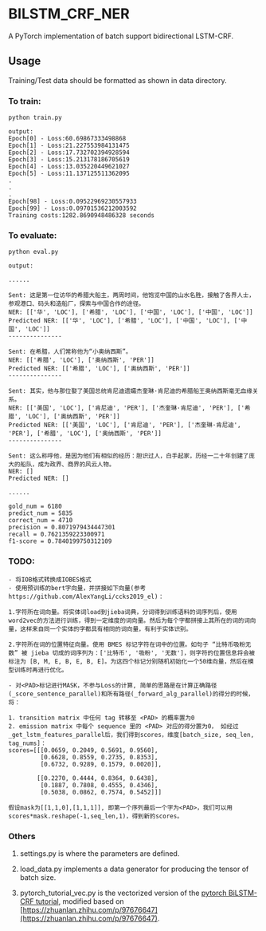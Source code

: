 # BILSTM_CRF_NER

A PyTorch implementation of batch support bidirectional LSTM-CRF.

## Usage

Training/Test data should be formatted as shown in data directory.

### To train:

```
python train.py

output:
Epoch[0] - Loss:60.69867333498868
Epoch[1] - Loss:21.227553984131475
Epoch[2] - Loss:17.732702394928594
Epoch[3] - Loss:15.213178186705619
Epoch[4] - Loss:13.035220449621027
Epoch[5] - Loss:11.137125511362095
.
.
.
Epoch[98] - Loss:0.09522969230557933
Epoch[99] - Loss:0.09701536212003592
Training costs:1282.8690948486328 seconds
```

### To evaluate:

```
python eval.py

output:

......

Sent: 这是第一位访华的希腊大船主，两周时间，他饱览中国的山水名胜，接触了各界人士，参观港口、码头和造船厂，探索与中国合作的途径。
NER: [['华', 'LOC'], ['希腊', 'LOC'], ['中国', 'LOC'], ['中国', 'LOC']]
Predicted NER: [['华', 'LOC'], ['希腊', 'LOC'], ['中国', 'LOC'], ['中国', 'LOC']]
---------------

Sent: 在希腊，人们常称他为“小奥纳西斯”。
NER: [['希腊', 'LOC'], ['奥纳西斯', 'PER']]
Predicted NER: [['希腊', 'LOC'], ['奥纳西斯', 'PER']]
---------------

Sent: 其实，他与那位娶了美国总统肯尼迪遗孀杰奎琳·肯尼迪的希腊船王奥纳西斯毫无血缘关系。
NER: [['美国', 'LOC'], ['肯尼迪', 'PER'], ['杰奎琳·肯尼迪', 'PER'], ['希腊', 'LOC'], ['奥纳西斯', 'PER']]
Predicted NER: [['美国', 'LOC'], ['肯尼迪', 'PER'], ['杰奎琳·肯尼迪', 'PER'], ['希腊', 'LOC'], ['奥纳西斯', 'PER']]
---------------

Sent: 这么称呼他，是因为他们有相似的经历：胆识过人，白手起家，历经一二十年创建了庞大的船队，成为政界、商界的风云人物。
NER: []
Predicted NER: []

......

gold_num = 6180
predict_num = 5835
correct_num = 4710
precision = 0.8071979434447301
recall = 0.7621359223300971
f1-score = 0.7840199750312109
```
### TODO:
```
- 将IOB格式转换成IOBES格式
- 使用预训练的bert字向量，并拼接如下向量(参考https://github.com/AlexYangLi/ccks2019_el)：

1.字符所在词向量。将实体词load到jieba词典，分词得到训练语料的词序列后，使用word2vec的方法进行训练，得到一定维度的词向量。然后为每个字都拼接上其所在的词的词向量，这样来自同一个实体的字都具有相同的词向量，有利于实体识别。

2.字符所在词的位置特征向量。使用 BMES 标记字符在词中的位置。如句子 “比特币吸粉无数” 被 jieba 切成的词序列为：['比特币', '吸粉', '无数']，则字符的位置信息将会被标注为 [B, M, E, B, E, B, E]。为这四个标记分别随机初始化一个50维向量，然后在模型训练时再进行优化。

- 对<PAD>标记进行MASK，不参与Loss的计算, 简单的思路是在计算正确路径(_score_sentence_parallel)和所有路径(_forward_alg_parallel)的得分的时候，将：

1. transition matrix 中任何 tag 转移至 <PAD> 的概率置为0
2. emission matrix 中每个 sequence 里的 <PAD> 对应的得分置为0， 如经过_get_lstm_features_parallel后，我们得到scores，维度[batch_size, seq_len, tag_nums]：
scores=[[[0.0659, 0.2049, 0.5691, 0.9560],
         [0.6628, 0.8559, 0.2735, 0.8353],
         [0.6732, 0.9289, 0.1579, 0.0020]],

        [[0.2270, 0.4444, 0.8364, 0.6438],
         [0.1887, 0.7808, 0.4555, 0.4346],
         [0.5038, 0.0862, 0.7574, 0.5452]]]
  
假设mask为[[1,1,0],[1,1,1]], 即第一个序列最后一个字为<PAD>，我们可以用scores*mask.reshape(-1,seq_len,1)，得到新的scores。
```

### Others

1. settings.py is where the parameters are defined.

2. load_data.py implements a data generator for producing the tensor of batch size.

3. pytorch_tutorial_vec.py is the vectorized version of the [pytorch BiLSTM-CRF tutorial](https://pytorch.org/tutorials/beginner/nlp/advanced_tutorial.html), modified based on [https://zhuanlan.zhihu.com/p/97676647](https://zhuanlan.zhihu.com/p/97676647).

